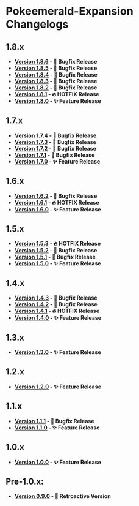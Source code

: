 # Pokeemerald-Expansion Changelogs

## 1.8.x
- **[Version 1.8.6](docs/changelogs/1.8.x/1.8.6.md) - 🧹 Bugfix Release**
- **[Version 1.8.5](docs/changelogs/1.8.x/1.8.5.md) - 🧹 Bugfix Release**
- **[Version 1.8.4](docs/changelogs/1.8.x/1.8.4.md) - 🧹 Bugfix Release**
- **[Version 1.8.3](docs/changelogs/1.8.x/1.8.3.md) - 🧹 Bugfix Release**
- **[Version 1.8.2](docs/changelogs/1.8.x/1.8.2.md) - 🧹 Bugfix Release**
- **[Version 1.8.1](docs/changelogs/1.8.x/1.8.1.md) - 🔥 HOTFIX Release**
- **[Version 1.8.0](docs/changelogs/1.8.x/1.8.0.md) - ✨ Feature Release**

## 1.7.x
- **[Version 1.7.4](docs/changelogs/1.7.x/1.7.4.md) - 🧹 Bugfix Release**
- **[Version 1.7.3](docs/changelogs/1.7.x/1.7.3.md) - 🧹 Bugfix Release**
- **[Version 1.7.2](docs/changelogs/1.7.x/1.7.2.md) - 🧹 Bugfix Release**
- **[Version 1.7.1](docs/changelogs/1.7.x/1.7.1.md) - 🧹 Bugfix Release**
- **[Version 1.7.0](docs/changelogs/1.7.x/1.7.0.md) - ✨ Feature Release**

## 1.6.x
- **[Version 1.6.2](docs/changelogs/1.6.x/1.6.2.md) - 🧹 Bugfix Release**
- **[Version 1.6.1](docs/changelogs/1.6.x/1.6.1.md) - 🔥 HOTFIX Release**
- **[Version 1.6.0](docs/changelogs/1.6.x/1.6.0.md) - ✨ Feature Release**

## 1.5.x
- **[Version 1.5.3](docs/changelogs/1.5.x/1.5.3.md) - 🔥 HOTFIX Release**
- **[Version 1.5.2](docs/changelogs/1.5.x/1.5.2.md) - 🧹 Bugfix Release**
- **[Version 1.5.1](docs/changelogs/1.5.x/1.5.1.md) - 🧹 Bugfix Release**
- **[Version 1.5.0](docs/changelogs/1.5.x/1.5.0.md) - ✨ Feature Release**

## 1.4.x
- **[Version 1.4.3](docs/changelogs/1.4.x/1.4.3.md) - 🧹 Bugfix Release**
- **[Version 1.4.2](docs/changelogs/1.4.x/1.4.2.md) - 🧹 Bugfix Release**
- **[Version 1.4.1](docs/changelogs/1.4.x/1.4.1.md) - 🔥 HOTFIX Release**
- **[Version 1.4.0](docs/changelogs/1.4.x/1.4.0.md) - ✨ Feature Release**

## 1.3.x
- **[Version 1.3.0](docs/changelogs/1.3.x/1.3.0.md) - ✨ Feature Release**

## 1.2.x
- **[Version 1.2.0](docs/changelogs/1.2.x/1.2.0.md) - ✨ Feature Release**

## 1.1.x
- **[Version 1.1.1](docs/changelogs/1.1.x/1.1.1.md) - 🧹 Bugfix Release**
- **[Version 1.1.0](docs/changelogs/1.1.x/1.1.0.md) - ✨ Feature Release**

## 1.0.x
- **[Version 1.0.0](docs/changelogs/1.0.x/1.0.0.md) - ✨ Feature Release**

## Pre-1.0.x:
- **[Version 0.9.0](docs/changelogs/0.9.x/0.9.0.md) - 🦕 Retroactive Version**
